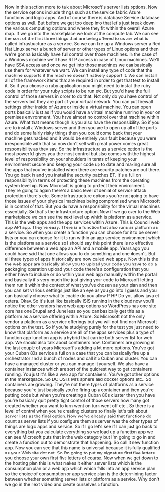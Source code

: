 Now in this section more to talk about Microsoft's server lists options.
Now the service options include things such as the service fabric Azure functions and logic apps.
And of course there is database Service database options as well.
But before we get too deep into that let's just break down the various computing options and where they
fit within the overall Azure map.
If we go into the marketplace we look at the compute tab.
We can see the sort of the first three things that are being offered to us are what is called infrastructure
as a service.
So we can fire up a Windows server a Red Hat Linux server a bunch of server or other types of Linux
options and then we're gonna basically have full control over those machines.
In the case of a Windows machine we'll have RTP access in case of Linux machines.
We'll have SSA access and once we get into those machines we can basically use them for whatever we
want.
We can install any type of code that the machine supports if the machine doesn't natively support it.
We can install all of the framework items that are required in order to get that test to install it.
So if you choose a ruby application you might need to install the ruby code in order for your ruby scripts
to be run etc. But you'd have the full control of those servers in order to do that.
Not only do you have control of the servers but they are part of your virtual network.
You can put firewall settings either inside of Azure or inside a virtual machine.
You can open ports basically just as if you would have a virtual machine running in your on premises
environment.
You have almost no control over that machine within Azure.
What that means though is you also have the responsibility.
So if you are to install a Windows server and then you are to open up all of the ports and do some fairly
risky things then you could come back that your machine gets hacked and it would be entirely your fault
because you were irresponsible with that so now don't sell with great power comes great responsibility
as they say.
So the infrastructure as a service option is the most powerful gives you the most control but also comes
with the highest level of responsibility on your shoulders in terms of keeping your environment secure
and keeping your code up to date and making sure all the apps that you've installed when there are security
patches are out there.
You go back in and you install the security patches ET.
It's a full on responsibility in terms of protecting these machines from the operating system level
up.
Now Microsoft is going to protect their environment.
They're going to again there's a basic level of denial of service attack protection there's etc. Some
infrastructure options you're not going to have those issues of your physical machines being compromised
when Microsoft is in control of that.
But you do have a responsibility for the virtual machines essentially.
So that's the infrastructure option.
Now if we go over to the Web marketplace we can see the next level up which is platform as a service.
This is the web apps and the app services within Azure.
This is Council web app API app.
They're easy.
There is a function that also runs as platform as a service.
So when you create a function you can choose for it to be server lists or you can choose for it to run
within an app service environment which is the platform as a service so I should say this point there
is no effective difference between a web app an API and a mobile app.
Years ago you could have said that one allows you to do something and one doesn't.
But all three types of apps historically are now called web apps.
Now this is the the web apps are basically allow you to upload your code you have to do a packaging
operation upload your code there's a configuration that you either have to include or do within your
web app manually within the portal and basically it's very much like just giving your code to Microsoft
letting them run it within the context of what you've chosen as your plan and then you can set various
settings just like an eye as you go into I guess and you can basically choose what to enable do you
allow P HP Do you allow java et cetera.
Okay.
So it's just like basically ISIS running in the cloud now you'll notice the other vendors have web app
options so WordPress has one site core has one Drupal and June less so you can basically get this as
a platform as a service offering within Azure.
So Microsoft not the only vendor a platform as a service offerings but you will not find non Microsoft
options on the test.
So if you're studying purely for the test you just need to know that platform as a service are all of
the apps services plus a type of function app function app is a hybrid that can be both server list
for web app.
We should also talk about containers now.
Containers are growing in the last couple of years Microsoft's adding a lot more options.
You've got your Cuban 80s service a full on a case that you can basically fire up a orchestrator and
a bunch of nodes and call it a Cuban and cluster.
You can have a managed cluster or you can manage it yourself.
We also have a container instances which are sort of the quickest way to get containers running.
You just it's like a web app for containers.
You've got other options in the marketplace.
So DC OS is Mrs sphere and docker options etc..
So containers are growing.
They're not there types of platforms as a service because you're just basically you're firing up a container
and then you're putting code but when you're creating a Cuban 80s cluster then you have you're basically
quit pretty tight control of those servers how many got created whether you want to turn went on turn
went off etc..
So there is a level of control when you're creating clusters so finally let's talk about server lists
as the final option.
Now we've already said that functions do count as server lists if you configure them as server was the
other types of things are logic apps and service.
So if I go let's see
if I can just go back to everything but you calculate everything so we load up a function app we can
see Microsoft puts that in the web category but I'm going to go in and create a function out to demonstrate
that happening.
So call it new function app.
Now you can see that this name is universal because it is fully qualified as your Web site dot net.
So I'm going to put my signature first five letters you choose your own first five letters of course.
Now when we get down to the hosting plan this is what makes it either server lists which is the consumption
plan or a web app which which falls into an app service plan so the choice of consumption or app service
plan is the determining factor between whether something server lists or platform as a service.
Why don't we go in the next video and create ourselves a function.
